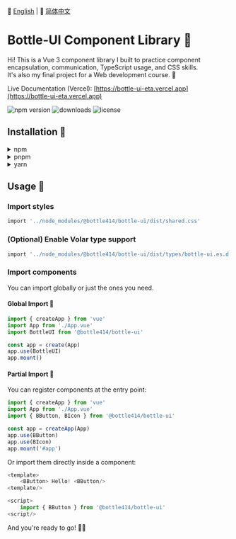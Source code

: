 📘 [English](README.md) | 📙 [简体中文](README-zh.md)


# Bottle-UI Component Library 🎉
Hi! This is a Vue 3 component library I built to practice component encapsulation, communication, TypeScript usage, and CSS skills.  
It's also my final project for a Web development course. 🦝

Live Documentation (Vercel):  [https://bottle-ui-eta.vercel.app](https://bottle-ui-eta.vercel.app)

![npm version](https://img.shields.io/npm/v/@bottle414/bottle-ui)
![downloads](https://img.shields.io/npm/dt/@bottle414/bottle-ui)
![license](https://img.shields.io/npm/l/@bottle414/bottle-ui)

## Installation 🔧
<details>
  <summary>npm</summary>
  
```js
npm i @bottle414/bottle-ui
```
</details>
<details>
  <summary>pnpm</summary>
  
```js
  pnpm i @bottle414/bottle-ui
```
</details>
<details>
  <summary>yarn</summary>
  
```js
  yarn add @bottle414/bottle-ui
```
</details>

## Usage 📏
### Import styles
```bash
import '../node_modules/@bottle414/bottle-ui/dist/shared.css'
```

###  (Optional) Enable Volar type support
```bash
import '../node_modules/@bottle414/bottle-ui/dist/types/bottle-ui.es.d.ts'
```

### Import components
You can import globally or just the ones you need.

#### Global Import 🌟
```js
import { createApp } from 'vue'
import App from './App.vue'
import BottleUI from '@bottle414/bottle-ui'

const app = create(App)
app.use(BottleUI)
app.mount()
```

#### Partial Import 🍊
You can register components at the entry point:
```js
import { createApp } from 'vue'
import App from './App.vue'
import { BButton, BIcon } from '@bottle414/bottle-ui'

const app = createApp(App)
app.use(BButton)
app.use(BIcon)
app.mount('#app')
```

Or import them directly inside a component:
```js
<template>
    <BButton> Hello! <BButton/>
<template/>

<script>
    import { BButton } from '@bottle414/bottle-ui'
<script/>
```

And you're ready to go! 🎉🦝

